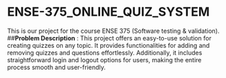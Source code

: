 # ENSE-375_ONLINE_QUIZ_SYSTEM 
This is our project for the course ENSE 375 (Software testing &amp; validation).
<br/>
##<b>Problem Description</b> : This project offers an easy-to-use solution for creating quizzes on any topic. It provides functionalities for adding and removing quizzes and questions effortlessly. Additionally, it includes straightforward login and logout options for users, making the entire process smooth and user-friendly.
